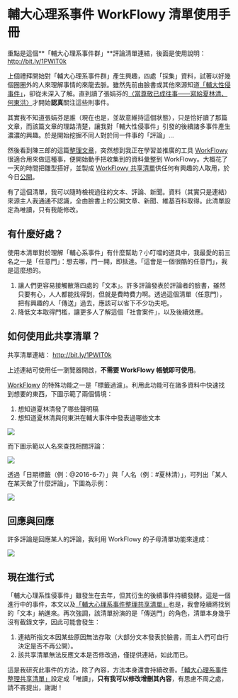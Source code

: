 # 輔大心理系事件 WorkFlowy 清單使用手冊

重點是這個**「輔大心理系事件群」**評論清單連結，後面是使用說明： http://bit.ly/1PWlT0k

上個禮拜開始對「輔大心理系事件群」產生興趣，四處「採集」資料，試著以好幾個圈圈外的人來理解事情的來龍去脈。雖然先前由臉書或其他來源知道[「輔大性侵事件」](http://bit.ly/1U8lB89)，卻從未深入了解。直到讀了張娟芬的[〈當尊敬已成往事——寫給夏林清、何東洪〉](http://bit.ly/1UMt9HM)才開始**認真**關注這些則事件。

其實我不知道張娟芬是誰（現在也是，並故意維持這個狀態），只是恰好讀了那篇文章，而該篇文章的理路清楚，讓我對「輔大性侵事件」引發的後續諸多事件產生濃濃的興趣。於是開始挖掘不同人對於同一件事的「評論」...

然後看到陳三郎的這篇[整理文章](http://bit.ly/1U8mQ7x)，突然想到我正在學習並推廣的工具 [WorkFlowy](http://bit.ly/2dgvnn7) 很適合用來做這種事，便開始動手把收集到的資料彙整到 WorkFlowy。大概花了一天的時間把雛型搭好，並製成 [WorkFlowy 共享清單](http://snip.ly/81btj)供任何有興趣的人取用，於今日[公開](http://bit.ly/1PWlT0k)。

有了這個清單，我可以隨時檢視過往的文本、評論、新聞。資料（其實只是連結）來源主人我通通不認識，全由臉書上的公開文章、新聞、維基百科取得。此清單設定為唯讀，只有我能修改。

## 有什麼好處？

使用本清單對於理解「輔心系事件」有什麼幫助？小叮噹的道具中，我最愛的前三名之一是「任意門」：想去哪，門一開，即抵達。「這會是一個很酷的任意門」，我是這麼想的。

1. 讓人們更容易接觸散落四處的「文本」。許多評論發表於評論者的臉書，雖然只要有心，人人都能找得到，但就是費時費力啊。透過這個清單（任意門），把有興趣的人「傳送」過去，應該可以省下不少功夫吧。
1. 降低文本取得門檻，讓更多人了解這個「社會案件」，以及後續效應。

## 如何使用此共享清單？

共享清單連結： http://bit.ly/1PWlT0k

上述連結可使用任一瀏覽器開啟，**不需要 WorkFlowy 帳號即可使用**。

[WorkFlowy](https://workflowy.com/invite/22f70545.lnx) 的特殊功能之一是「標籤過濾」。利用此功能可在諸多資料中快速找到想要的東西，下圖示範了兩個情境：

1. 想知道夏林清發了哪些聲明稿
1. 想知道夏林清與何東洪在輔大事件中發表過哪些文本

![](https://dl.dropboxusercontent.com/u/367600/blog_assets/WorkFlowy/WorkFlowyDemo1.gif)

而下圖示範以人名來查找相關評論：

![](https://dl.dropboxusercontent.com/u/367600/blog_assets/WorkFlowy/WorkFlowyDemo2.gif)

透過「日期標籤（例：@2016-6-7）」與「人名（例：#夏林清）」，可列出「某人在某天做了什麼評論」，下圖為示例：

![](https://dl.dropboxusercontent.com/u/367600/blog_assets/WorkFlowy/WorkFlowyDemo4.gif)

## 回應與回應

許多評論是回應某人的評論，我利用 WorkFlowy 的子母清單功能來達成：

![](https://dl.dropboxusercontent.com/u/367600/blog_assets/WorkFlowy/WorkFlowyDemo3.png)

## 現在進行式

「輔大心理系性侵事件」雖發生在去年，但其衍生的後續事件持續發酵。這是一個進行中的事件，本文以及[「輔大心理系事件整理共享清單」](http://bit.ly/1PWlT0k)也是，我會陸續將找到的「文本」納進來。再次強調，該清單扮演的是「傳送門」的角色，清單本身幾乎沒有截錄文字，因此可能會發生：

1. 連結所指文本因某些原因無法存取（大部分文本發表於臉書，而主人們可自行決定是否不再公開）。
1. 該共享清單無法反應文本是否修改過，僅提供連結，如此而已。

這是我研究此事件的方法，除了內容，方法本身還會持續改善。[「輔大心理系事件整理共享清單」](http://bit.ly/1PWlT0k)設定成「唯讀」，**只有我可以修改增刪其內容**，有思慮不周之處，請不吝提出，謝謝！
